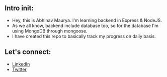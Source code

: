 ## Intro init:

- Hey, this is Abhinav Maurya. I'm learning backend in Express & NodeJS.
- As we all know, backend include database too, so for the database I'm using MongoDB through mongoose.
- I have created this repo to basically track my progress on daily basis.

## Let's connect:

- [LinkedIn](https://www.linkedin.com/in/abhinav-maurya-968457199/)
- [Twitter](https://twitter.com/abno_24)
